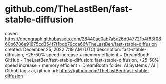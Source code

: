 # github.com/TheLastBen/fast-stable-diffusion

cover: https://opengraph.githubassets.com/28440ac0ab7a5e26d047721b4f63f0860b6786e91675cd354f7f1bdb79cca66f/TheLastBen/fast-stable-diffusion
created: December 25, 2022 7:19 AM (UTC)
description: fast-stable-diffusion, +25-50% speed increase + memory efficient + DreamBooth - GitHub - TheLastBen/fast-stable-diffusion: fast-stable-diffusion, +25-50% speed increase + memory efficient + DreamBooth
folder: AI Systems / AI | Github
tags: ai, github
url: https://github.com/TheLastBen/fast-stable-diffusion